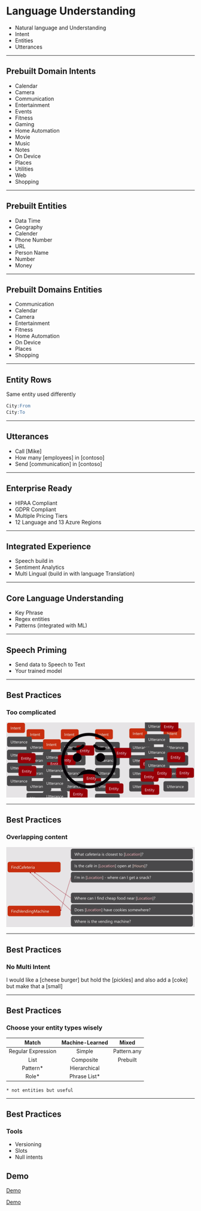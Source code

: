 # Language Understanding

* Natural language and Understanding
* Intent
* Entities
* Utterances

---

## Prebuilt Domain Intents

* Calendar
* Camera
* Communication
* Entertainment
* Events
* Fitness
* Gaming
* Home Automation
* Movie
* Music
* Notes
* On Device
* Places
* Utilities
* Web
* Shopping

---

## Prebuilt Entities

* Data Time
* Geography
* Calender
* Phone Number
* URL
* Person Name
* Number
* Money

---

## Prebuilt Domains Entities

* Communication
* Calendar
* Camera
* Entertainment
* Fitness
* Home Automation
* On Device
* Places
* Shopping

---

## Entity Rows

Same entity used differently

```sql
City:From
City:To
```

---

## Utterances
* Call [Mike]
* How many [employees] in [contoso]
* Send [communication] in [contoso]

---

## Enterprise Ready

* HIPAA Compliant
* GDPR Compliant
* Multiple Pricing Tiers
* 12 Language and 13 Azure Regions

---

## Integrated Experience

* Speech build in
* Sentiment Analytics
* Multi Lingual (build in with language Translation)

---

## Core Language Understanding

* Key Phrase
* Regex entities
* Patterns (integrated with ML)

---

## Speech Priming

* Send data to Speech to Text
* Your trained model

---

## Best Practices

### Too complicated

![full](/Images/toomuchLuis.png)

---

## Best Practices

### Overlapping content

![full](/Images/LUISOverlap.png)

---


## Best Practices

### No Multi Intent

I would like a [cheese burger] but hold the [pickles] and also add a [coke] but make that a [small]

---

## Best Practices

### Choose your entity types wisely

|        Match       | Machine-Learned |    Mixed    |
|:------------------:|:---------------:|:-----------:|
| Regular Expression | Simple          | Pattern.any |
| List               | Composite       | Prebuilt    |
| Pattern*           | Hierarchical    |             |
| Role*               | Phrase List*    |             |

``` * not entities but useful ``` 

---


## Best Practices

### Tools

* Versioning
* Slots
* Null intents



## Demo

[Demo](https://www.luis.ai/home)

[Demo](https://azure.microsoft.com/en-us/services/cognitive-services/language-understanding-intelligent-service/)



